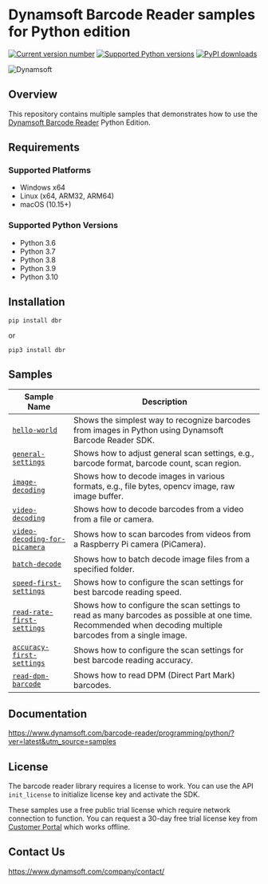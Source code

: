 # Dynamsoft Barcode Reader samples for Python edition

[![Current version number](https://img.shields.io/pypi/v/dbr?color=orange)](https://pypi.org/project/dbr/)
[![Supported Python versions](https://img.shields.io/badge/python-3.6%20%7C%203.7%20%7C%203.8%20%7C%203.9%20%7C%203.10-blue)](https://www.python.org/downloads/)
[![PyPI downloads](https://img.shields.io/pypi/dm/dbr)](https://pypistats.org/packages/dbr)

![Dynamsoft](https://dynamsoft.github.io/styleguide/assets/images/icons/dynamsoft_logos/dynamsoft_logo_original.png "Dynamsoft")  

## Overview

This repository contains multiple samples that demonstrates how to use the [Dynamsoft Barcode Reader](https://www.dynamsoft.com/barcode-reader/overview/) Python Edition.

## Requirements

### Supported Platforms
- Windows x64
- Linux (x64, ARM32, ARM64)
- macOS (10.15+)

### Supported Python Versions

- Python 3.6
- Python 3.7
- Python 3.8
- Python 3.9
- Python 3.10

## Installation

```
pip install dbr
```

or 

```
pip3 install dbr
```

## Samples

| Sample Name | Description |
| ----------- | ----------- |
| [`hello-world`](samples/hello-world.py) | Shows the simplest way to recognize barcodes from images in Python using Dynamsoft Barcode Reader SDK. |
| [`general-settings`](samples/general-settings.py) | Shows how to adjust general scan settings, e.g., barcode format, barcode count, scan region. | 
| [`image-decoding`](samples/image-decoding.py) | Shows how to decode images in various formats, e.g., file bytes, opencv image, raw image  buffer. | 
| [`video-decoding`](samples/video-decoding.py) | Shows how to decode barcodes from a video from a file or camera. | 
| [`video-decoding-for-picamera`](samples/video-decoding-for-picamera.py) | Shows how to scan barcodes from videos from a Raspberry Pi camera (PiCamera). | 
| [`batch-decode`](samples/performance/batch-decode.py) | Shows how to batch decode image files from a specified folder. |
| [`speed-first-settings`](samples/performance/speed-first-settings.py) | Shows how to configure the scan settings for best barcode reading speed. |
| [`read-rate-first-settings`](samples/performance/read-rate-first-settings.py) | Shows how to configure the scan settings to read as many barcodes as possible at one time. Recommended when decoding multiple barcodes from a single image. |
| [`accuracy-first-settings`](samples/performance/accuracy-first-settings.py) | Shows how to configure the scan settings for best barcode reading accuracy. |
| [`read-dpm-barcode`](samples/use-case/read-dpm-barcode.py) | Shows how to read DPM (Direct Part Mark) barcodes. |

## Documentation

https://www.dynamsoft.com/barcode-reader/programming/python/?ver=latest&utm_source=samples

## License

The barcode reader library requires a license to work. You can use the API `init_license` to initialize license key and activate the SDK.

These samples use a free public trial license which require network connection to function. You can request a 30-day free trial license key from <a href="https://www.dynamsoft.com/customer/license/trialLicense?architecture=dcv&product=dbr&utm_source=samples&package=python" target="_blank">Customer Portal</a> which works offline.

## Contact Us

https://www.dynamsoft.com/company/contact/
